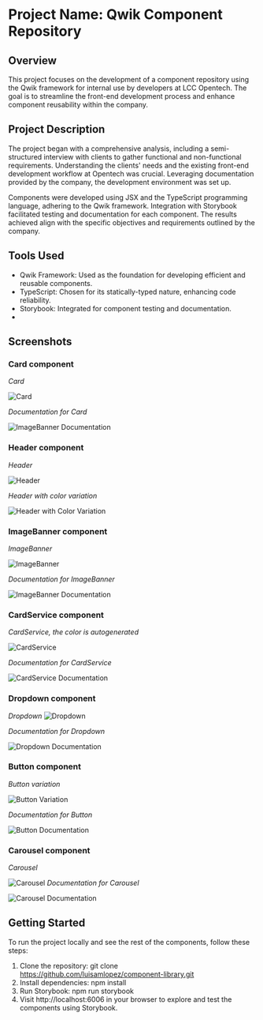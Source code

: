 # Project Name: Qwik Component Repository

## Overview

This project focuses on the development of a component repository using the Qwik framework for internal use by developers at LCC Opentech. The goal is to streamline the front-end development process and enhance component reusability within the company.

## Project Description

The project began with a comprehensive analysis, including a semi-structured interview with clients to gather functional and non-functional requirements. Understanding the clients' needs and the existing front-end development workflow at Opentech was crucial. Leveraging documentation provided by the company, the development environment was set up.

Components were developed using JSX and the TypeScript programming language, adhering to the Qwik framework. Integration with Storybook facilitated testing and documentation for each component. The results achieved align with the specific objectives and requirements outlined by the company.

## Tools Used

- Qwik Framework: Used as the foundation for developing efficient and reusable components.
- TypeScript: Chosen for its statically-typed nature, enhancing code reliability.
- Storybook: Integrated for component testing and documentation.
-

## Screenshots

### Card component

_Card_

![Card](https://i.imgur.com/gUYF0NS.jpg)

_Documentation for Card_

![ImageBanner Documentation](https://i.imgur.com/TOzA55J.jpg)

### Header component

_Header_

![Header](https://i.imgur.com/MQPXawO.jpg)

_Header with color variation_

![Header with Color Variation](https://i.imgur.com/FibAJ84.jpg)

### ImageBanner component

_ImageBanner_

![ImageBanner](https://i.imgur.com/TPFdyHY.png)

_Documentation for ImageBanner_

![ImageBanner Documentation](https://i.imgur.com/TOzA55J.jpg)

### CardService component

_CardService, the color is autogenerated_

![CardService](https://i.imgur.com/kg0UnHH.png)

_Documentation for CardService_

![CardService Documentation](https://i.imgur.com/9LJaGDo.jpg)

### Dropdown component

_Dropdown_
![Dropdown](https://i.imgur.com/uDgxrDA.png)

_Documentation for Dropdown_

![Dropdown Documentation](https://i.imgur.com/7RZvr6d.jpg)

### Button component

_Button variation_

![Button Variation](https://i.imgur.com/5LVPG1h.jpg)

_Documentation for Button_

![Button Documentation](https://i.imgur.com/sgPZ4Z3.jpg)

### Carousel component

_Carousel_

![Carousel](https://i.imgur.com/V73rDEE.jpg)
_Documentation for Carousel_

![Carousel Documentation](https://i.imgur.com/pI3EFAW.jpg)

## Getting Started

To run the project locally and see the rest of the components, follow these steps:

1. Clone the repository: git clone https://github.com/luisamlopez/component-library.git
2. Install dependencies: npm install
3. Run Storybook: npm run storybook
4. Visit http://localhost:6006 in your browser to explore and test the components using Storybook.
